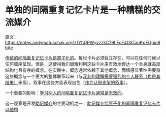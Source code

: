 # 单独的间隔重复记忆卡片是一种糟糕的交流媒介

原文：https://notes.andymatuschak.org/z1YhDPWyvzzkC79LFcF4DSTanKpEGpic8bAe

[传统的间隔重复记忆卡片是原子化的](https://notes.andymatuschak.org/z4w269svvGhA2H5XFr6geaBbPTrxtJRpjt5TE)。每张卡片必须独立存在，可以在任何时候以任何顺序呈现。但是，这使得我们很难利用这些卡片来有效地传达一个本身就高度结构化且有序的概念。在实践中，概念通常依赖于其他概念，而情感显著性需要将这些概念与一个更大的整体联系起来（与[深刻的理解需要强烈的个人联系（也是其结果）](https://notes.andymatuschak.org/z5gCpoFJJThDFHK1a7Vv3ssxF3kkjeRaTrJHK)矛盾）。叙事在这些方面表现出色（[作为认知支架的叙事](https://notes.andymatuschak.org/zvHfreBts9DHWRtztZihrGKuPsP5j8LSPLQn)）。

一个重要的影响：[学习别人的间隔重复记忆卡片通常是无效的](https://notes.andymatuschak.org/z38fLX4H8oq9eXKnZH7wk8qDXfBLg2bxVyA2M)。

这一观察是开发[助记媒介](https://notes.andymatuschak.org/z4rRX3qwSSJRsEkdXKwH2shamgHNeRthrMLiF)的主要动机之一：[助记媒介给原子化的间隔重复记忆卡片以结构](https://notes.andymatuschak.org/z5YjgWTaYfhWLrEbysgmDfFRcZ1yxgLeBeZac)

